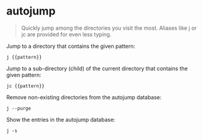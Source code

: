 autojump
========

> Quickly jump among the directories you visit the most.
> Aliases like j or jc are provided for even less typing.

Jump to a directory that contains the given pattern:

    j {{pattern}}

Jump to a sub-directory (child) of the current directory that contains the given pattern:

    jc {{pattern}}

Remove non-existing directories from the autojump database:

    j --purge

Show the entries in the autojump database:

    j -s
